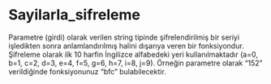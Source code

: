 # Sayilarla_sifreleme
Parametre (girdi) olarak verilen string tipinde şifrelendirilmiş bir seriyi işledikten sonra anlamlandırılmış halini dışarıya veren bir fonksiyondur. 
Şifreleme olarak ilk 10 harfin İngilizce alfabedeki yeri kullanılmaktadır (a=0, b=1, c=2, d=3, e=4, f=5, g=6, h=7, i=8, j=9).
Örneğin parametre olarak “152” verildiğinde fonksiyonunuz “bfc” bulabilecektir.
